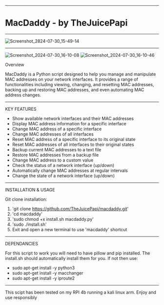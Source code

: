 -------------------------------------------------------------------------------------------------------------------------------------------

# MacDaddy - by TheJuicePapi

-------------------------------------------------------------------------------------------------------------------------------------------

![Screenshot_2824-07-30_15-49-14](https://github.com/user-attachments/assets/4f5ffa97-5bf7-4834-875a-6fb3832be6d3)




---------------------

![Screenshot_2024-07-30_16-10-08](https://github.com/user-attachments/assets/36cdc8cf-a628-46d6-9743-b2fb99843b02)
![Screenshot_2024-07-30_16-10-46](https://github.com/user-attachments/assets/786658e3-86a5-4a60-b12e-574750a5a50f)




Overview

MacDaddy is a Python script designed to help you manage and manipulate MAC addresses on your network interfaces. It provides a range of functionalities including viewing, changing, and resetting MAC addresses, backing up and restoring MAC addresses, and even automating MAC address changes. 

-------------------------------
KEY FEATURES

* Show available network interfaces and their MAC addresses
* Display MAC address information for a specific interface
* Change MAC address of a specific interface
* Change MAC addresses of all interfaces
* Reset MAC address of a specific interface to its original state
* Reset MAC addresses of all interfaces to their original states
* Backup current MAC addresses to a text file
* Restore MAC addresses from a backup file
* Change MAC address to a custom value
* Check the status of a network interface (up/down)
* Automatically change MAC addresses at regular intervals
* Change the state of a network interface (up/down)

--------------------------------
 
INSTALLATION & USAGE

Git clone installation:

1. 'git clone https://github.com/TheJuicePapi/macdaddy.git'
2. 'cd macdaddy'
3. 'sudo chmod +x install.sh macdaddy.py'
4. 'sudo ./install.sh'
5. Exit and open a new terminal to use 'macdaddy' shortcut 

-------------------------------

DEPENDANCIES

For this script to work you will need to have pillow and pip installed. The install.sh should automatically install them for you.
If not then use:

* sudo apt-get install -y python3
* sudo apt-get install -y macchanger
* sudo apt-get install -y iproute2

-------------------------------

This scipt has been tested on my RPI 4b running a kali linux arm.
Enjoy and use responsibly
